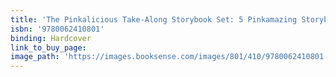 ```yaml
---
title: 'The Pinkalicious Take-Along Storybook Set: 5 Pinkamazing Storybook Adventures'
isbn: '9780062410801'
binding: Hardcover
link_to_buy_page:
image_path: 'https://images.booksense.com/images/801/410/9780062410801.jpg'
---
```


